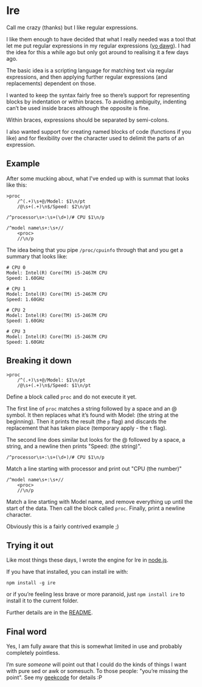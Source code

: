 #  Ire

Call me crazy (thanks) but I like regular expressions.

I like them enough to have decided that what I really needed was a tool
that let me put regular expressions in my regular expressions ([yo
dawg](http://knowyourmeme.com/memes/xzibit-yo-dawg)). I had the idea for
this a while ago but only got around to realising it a few days ago.

The basic idea is a scripting language for matching text via regular
expressions, and then applying further regular expressions (and
replacements) dependent on those.

I wanted to keep the syntax fairly free so there’s support for
representing blocks by indentation or within braces. To avoiding
ambiguity, indenting can’t be used inside braces although the opposite
is fine.

Within braces, expressions should be separated by semi-colons.

I also wanted support for creating named blocks of code (functions if
you like) and for flexibility over the character used to delimit the
parts of an expression.

## Example

After some mucking about, what I've ended up with is summat that looks
like this:

    >proc
        /^(.+)\s+@/Model: $1\n/pt
        /@\s+(.+)\n$/Speed: $2\n/pt

    /^processor\s+:\s+(\d+)/# CPU $1\n/p

    /^model name\s+:\s+//
        <proc>
        //\n/p

The idea being that you pipe `/proc/cpuinfo` through that and you get a
summary that looks like:

    # CPU 0
    Model: Intel(R) Core(TM) i5-2467M CPU
    Speed: 1.60GHz

    # CPU 1
    Model: Intel(R) Core(TM) i5-2467M CPU
    Speed: 1.60GHz

    # CPU 2
    Model: Intel(R) Core(TM) i5-2467M CPU
    Speed: 1.60GHz

    # CPU 3
    Model: Intel(R) Core(TM) i5-2467M CPU
    Speed: 1.60GHz

## Breaking it down

    >proc
        /^(.+)\s+@/Model: $1\n/pt
        /@\s+(.+)\n$/Speed: $1\n/pt

Define a block called `proc` and do not execute it yet.

The first line of `proc` matches a string followed by a space and an @
symbol. It then replaces what it’s found with Model: (the string at the
beginning). Then it prints the result (the `p` flag) and discards the
replacement that has taken place (temporary apply - the `t` flag).

The second line does similar but looks for the @ followed by a space, a
string, and a newline then prints "Speed: (the string)".

    /^processor\s+:\s+(\d+)/# CPU $1\n/p

Match a line starting with processor and print out "CPU (the number)"

    /^model name\s+:\s+//
        <proc>
        //\n/p

Match a line starting with Model name, and remove everything up until
the start of the data. Then call the block called `proc`. Finally, print
a newline character.

Obviously this is a fairly contrived example ;)

## Trying it out

Like most things these days, I wrote the engine for Ire in
[node.js](https://nodejs.org/en).

If you have that installed, you can install ire with:

    npm install -g ire

or if you’re feeling less brave or more paranoid, just `npm install ire`
to install it to the current folder.

Further details are in the
[README](https://github.com/stilvoid/Ire/blob/master/README.md).

## Final word

Yes, I am fully aware that this is somewhat limited in use and probably
completely pointless.

I’m sure *someone* will point out that I could do the kinds of things I
want with pure sed or awk or somesuch. To those people: "you’re missing
the point". See my [geekcode](https://engledow.me/misc/geekcode/) for
details :P
